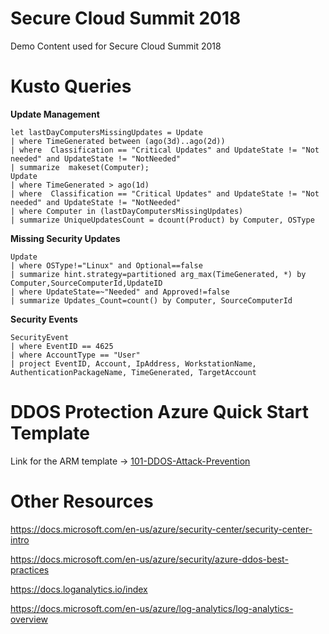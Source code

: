 # Secure Cloud Summit 2018
Demo Content used for Secure Cloud Summit 2018 


# Kusto Queries

**Update Management**

```
let lastDayComputersMissingUpdates = Update
| where TimeGenerated between (ago(3d)..ago(2d))
| where  Classification == "Critical Updates" and UpdateState != "Not needed" and UpdateState != "NotNeeded"
| summarize  makeset(Computer);
Update
| where TimeGenerated > ago(1d)
| where  Classification == "Critical Updates" and UpdateState != "Not needed" and UpdateState != "NotNeeded"
| where Computer in (lastDayComputersMissingUpdates)
| summarize UniqueUpdatesCount = dcount(Product) by Computer, OSType
```

**Missing Security Updates**

```
Update
| where OSType!="Linux" and Optional==false
| summarize hint.strategy=partitioned arg_max(TimeGenerated, *) by Computer,SourceComputerId,UpdateID
| where UpdateState=~"Needed" and Approved!=false
| summarize Updates_Count=count() by Computer, SourceComputerId
```

**Security Events**

```
SecurityEvent 
| where EventID == 4625 
| where AccountType == "User" 
| project EventID, Account, IpAddress, WorkstationName, AuthenticationPackageName, TimeGenerated, TargetAccount 
```

# DDOS Protection Azure Quick Start Template 
Link for the ARM template -> [101-DDOS-Attack-Prevention](https://github.com/Azure/azure-quickstart-templates/tree/master/101-DDoS-Attack-Prevention)



# Other Resources 
https://docs.microsoft.com/en-us/azure/security-center/security-center-intro

https://docs.microsoft.com/en-us/azure/security/azure-ddos-best-practices

https://docs.loganalytics.io/index

https://docs.microsoft.com/en-us/azure/log-analytics/log-analytics-overview
